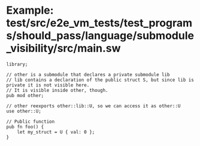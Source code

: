 # Example: test/src/e2e_vm_tests/test_programs/should_pass/language/submodule_visibility/src/main.sw

```sway
library;

// other is a submodule that declares a private submodule lib
// lib contains a declaration of the public struct S, but since lib is private it is not visible here.
// It is visible inside other, though.
pub mod other;

// other reexports other::lib::U, so we can access it as other::U
use other::U;

// Public function
pub fn foo() {
    let my_struct = U { val: 0 };
}

```
